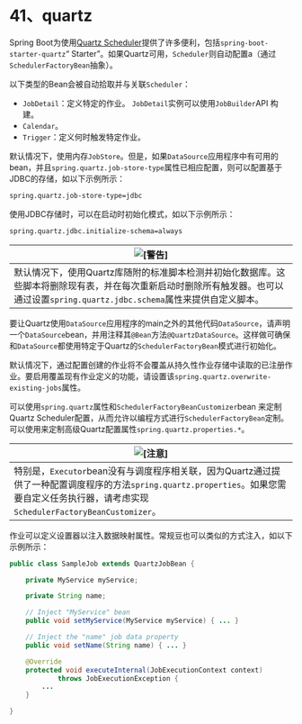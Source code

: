 # 41、quartz

Spring Boot为使用[Quartz Scheduler](https://www.quartz-scheduler.org/)提供了许多便利，包括`spring-boot-starter-quartz`“ Starter”。如果Quartz可用，`Scheduler`则自动配置a（通过`SchedulerFactoryBean`抽象）。

以下类型的Bean会被自动拾取并与关联`Scheduler`：

- `JobDetail`：定义特定的作业。 `JobDetail`实例可以使用`JobBuilder`API 构建。
- `Calendar`。
- `Trigger`：定义何时触发特定作业。

默认情况下，使用内存`JobStore`。但是，如果`DataSource`应用程序中有可用的bean，并且`spring.quartz.job-store-type`属性已相应配置，则可以配置基于JDBC的存储，如以下示例所示：

```bash
spring.quartz.job-store-type=jdbc
```

使用JDBC存储时，可以在启动时初始化模式，如以下示例所示：

```bash
spring.quartz.jdbc.initialize-schema=always
```

| ![[警告]](https://docs.spring.io/spring-boot/docs/2.1.9.RELEASE/reference/html/images/warning.png) |
| ------------------------------------------------------------ |
| 默认情况下，使用Quartz库随附的标准脚本检测并初始化数据库。这些脚本将删除现有表，并在每次重新启动时删除所有触发器。也可以通过设置`spring.quartz.jdbc.schema`属性来提供自定义脚本。 |

要让Quartz使用`DataSource`应用程序的main之外的其他代码`DataSource`，请声明一个`DataSource`bean，并用注释其`@Bean`方法`@QuartzDataSource`。这样做可确保和`DataSource`都使用特定于Quartz的`SchedulerFactoryBean`模式进行初始化。

默认情况下，通过配置创建的作业将不会覆盖从持久性作业存储中读取的已注册作业。要启用覆盖现有作业定义的功能，请设置该`spring.quartz.overwrite-existing-jobs`属性。

可以使用`spring.quartz`属性和`SchedulerFactoryBeanCustomizer`bean 来定制Quartz Scheduler配置，从而允许以编程方式进行`SchedulerFactoryBean`定制。可以使用来定制高级Quartz配置属性`spring.quartz.properties.*`。

| ![[注意]](https://docs.spring.io/spring-boot/docs/2.1.9.RELEASE/reference/html/images/note.png) |
| ------------------------------------------------------------ |
| 特别是，`Executor`bean没有与调度程序相关联，因为Quartz通过提供了一种配置调度程序的方法`spring.quartz.properties`。如果您需要自定义任务执行器，请考虑实现`SchedulerFactoryBeanCustomizer`。 |

作业可以定义设置器以注入数据映射属性。常规豆也可以类似的方式注入，如以下示例所示：

```java
public class SampleJob extends QuartzJobBean {

	private MyService myService;

	private String name;

	// Inject "MyService" bean
	public void setMyService(MyService myService) { ... }

	// Inject the "name" job data property
	public void setName(String name) { ... }

	@Override
	protected void executeInternal(JobExecutionContext context)
			throws JobExecutionException {
		...
	}

}
```